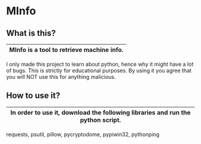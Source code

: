 # MInfo

## What is this?

|MInfo is a tool to retrieve machine info.|
|-------------------------------------------------|
I only made this project to learn about python, hence why it might have a lot of bugs.
This is strictly for educational purposes. By using it you agree that you will NOT use this for anything malicious.

## How to use it?

In order to use it, download the following libraries and run the python script.|
|-------------------------------------------------|
requests, psutil, pillow, pycryptodome, pypiwin32, pythonping
